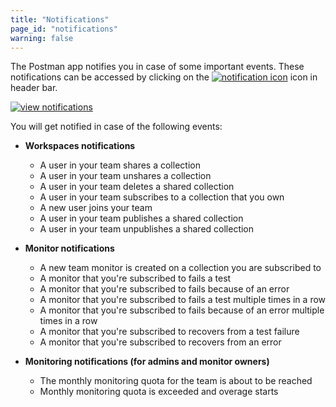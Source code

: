 ```yaml
---
title: "Notifications"
page_id: "notifications"
warning: false
---
```


The Postman app notifies you in case of some important events. These notifications can be accessed by clicking on the [![notification icon](https://s3.amazonaws.com/postman-static-getpostman-com/postman-docs/59084883.png)](https://s3.amazonaws.com/postman-static-getpostman-com/postman-docs/59084883.png) icon in header bar.

[![view notifications](https://s3.amazonaws.com/postman-static-getpostman-com/postman-docs/Notifications_Updated.png)](https://s3.amazonaws.com/postman-static-getpostman-com/postman-docs/WS-notifications2.png)

You will get notified in case of the following events:

*   **Workspaces notifications**
    * A user in your team shares a collection
    * A user in your team unshares a collection
    * A user in your team deletes a shared collection
    * A user in your team subscribes to a collection that you own
    * A new user joins your team
    * A user in your team publishes a shared collection
    * A user in your team unpublishes a shared collection

*   **Monitor notifications**
    * A new team monitor is created on a collection you are subscribed to
    * A monitor that you're subscribed to fails a test
    * A monitor that you're subscribed to fails because of an error
    * A monitor that you're subscribed to fails a test multiple times in a row
    * A monitor that you're subscribed to fails because of an error multiple times in a row
    * A monitor that you're subscribed to recovers from a test failure
    * A monitor that you're subscribed to recovers from an error

*   **Monitoring notifications (for admins and monitor owners)**
    * The monthly monitoring quota for the team is about to be reached
    * Monthly monitoring quota is exceeded and overage starts

